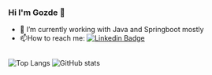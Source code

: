 ### Hi I'm Gozde 👋 

<!--
**GozdeSaygiliYalcin/GozdeSaygiliYalcin** is a ✨ _special_ ✨ repository because its `README.md` (this file) appears on your GitHub profile.
-->

- 🌱 I’m currently working with Java and Springboot mostly
- :mailbox:How to reach me: [![Linkedin Badge](https://img.shields.io/badge/-gozdesaygiliyalcin-blue?style=flat&logo=Linkedin&logoColor=white)](https://www.linkedin.com/in/gözde-saygılı-yalçın-0a406443/)

<img src="https://komarev.com/ghpvc/?username=GozdeSaygiliYalcin&style=flat-square&color=blue" alt=""/>

![Top Langs](https://github-readme-stats.vercel.app/api/top-langs/?username=GozdeSaygiliYalcin&theme=tokyonight)
![GitHub stats](https://github-readme-stats.vercel.app/api?username=GozdeSaygiliYalcin&show_icons=true&theme=tokyonight)
